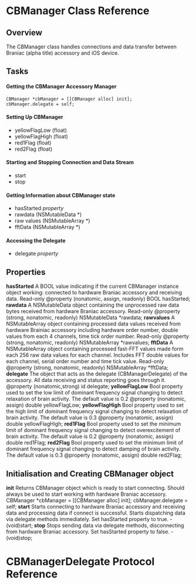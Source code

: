 # CBManager Class Reference
## Overview
The CBManager class handles connections and data transfer between Braniac (alpha title) accessory and iOS device.
## Tasks
#### Getting the CBManager Accessory Manager
    CBManager *cbManager = [[CBManager alloc] init];
    cbManager.delegate = self;

#### Setting Up CBManager
* yellowFlagLow (float)
* yellowFlagHigh (float)
* red1Flag (float)
* red2Flag (float)
#### Starting and Stopping Connection and Data Stream
* start
* stop
#### Getting Information about CBManager state
* hasStarted *property*
* rawdata (NSMutableData *)
* raw values (NSMutableArray *)
* fftData (NSMutableArray *)
#### Accessing the Delegate
* delegate *property*
## Properties
**hasStarted**
A BOOL value indicating if the current CBManager instance object working: connected to hardware Braniac accessory and receiving data. Read-only
		@property (nonatomic, assign, readonly) BOOL hasStarted;
**rawdata**
A NSMutableData object containing the unprocessed raw data bytes received from hardware Braniac accessory. Read-only
		@property (strong, nonatomic, readonly) NSMutableData *rawdata;
**rawvalues**
A NSMutableArray object containing processed data values received from hardware Brainiac accessory including hardware order number, double values from each 4 channels, time tick order number. Read-only
		@property (strong, nonatomic, readonly) NSMutableArray *rawvalues;
**fftData**
A NSMutableArray object containing processed fast-FFT values made form each 256 raw data values for each channel. Includes FFT double values for each channel, serial order number and time tick value. Read-only
		@property (strong, nonatomic, readonly) NSMutableArray *fftData;
**delegate**
The object that acts as the delegate (CBManagerDelegate) of the accessory. All data receiving and status reporting goes through it. 
		@property (nonatomic,strong) id <CBManagerDelegate> delegate;
**yellowFlagLow**
Bool property used to set the low limit of dominant frequency signal changing to detect relaxation of brain activity. The default value is 0.2
		@property (nonatomic, assign) double yellowFlagLow;
**yellowFlagHigh**
Bool property used to set the high limit of dominant frequency signal changing to detect relaxation of brain activity. The default value is 0.3
		@property (nonatomic, assign) double yellowFlagHigh;
**red1Flag**
Bool property used to set the minimum limit of dominant frequency signal changing to detect overexcitement of brain activity. The default value is 0.2
		@property (nonatomic, assign) double red1Flag;
**red2Flag**
Bool property used to set the minimum limit of dominant frequency signal changing to detect damping of brain activity. The default value is 0.3
		@property (nonatomic, assign) double red2Flag;
## Initialisation and Creating CBManager object
**init**
Returns CBManager object which is ready to start connecting. Should always be used to start working with hardware Braniac accessory. 
		CBManager *cbManager = [[CBManager alloc] init];
		cbManager.delegate = self;
**start**
Starts connecting to hardware Braniac accessory and receiving data and processing data if connect is successful. Starts dispatching data via delegate methods immediately. Set hasStarted property to true.
		-(void)start;
**stop** 
Stops sending data via delegate methods, disconnecting from hardware Braniac accessory. Set hasStarted property to false.
		-(void)stop;
# CBManagerDelegate Protocol Reference
